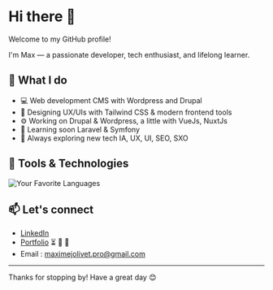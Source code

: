 # Hi there 👋

Welcome to my GitHub profile!

I'm Max — a passionate developer, tech enthusiast, and lifelong learner.

## 🚀 What I do

- 💻 Web development CMS with Wordpress and Drupal
- 🎨 Designing UX/UIs with Tailwind CSS & modern frontend tools
- ⚙️ Working on Drupal & Wordpress, a little with VueJs, NuxtJs
- 🚧 Learning soon Laravel & Symfony
- 🧠 Always exploring new tech IA, UX, UI, SEO, SXO

## 🔧 Tools & Technologies

![Your Favorite Languages](https://skillicons.dev/icons?i=js,php,vue,tailwind,git,gitlab,gulp,vite,wordpress,laravel,symfony,phpstorm)

## 📫 Let's connect

- [LinkedIn](https://www.linkedin.com/in/jolivetmaxime)
- [Portfolio](https://maximejolivet.fr) ⏳ 🚧 👀
- Email : maximejolivet.pro@gmail.com

---

Thanks for stopping by! Have a great day 😊


